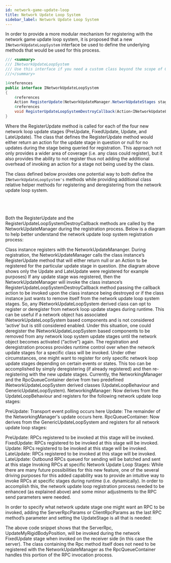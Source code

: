 ```yaml
---
id: network-game-update-loop
title: Network Update Loop System
sidebar_label: Network Update Loop System 
---
```


In order to provide a more modular mechanism for registering with the network game update loop system, it is proposed that a new `INetworkUpdateLoopSystem` interface be used to define the underlying methods that would be used for this process. 

```csharp
/// <summary>
/// INetworkUpdateLoopSystem
/// Use this interface if you need a custom class beyond the scope of GenericUpdateLoopSystem, UpdateLoopBehaviour, and NetworkUpdateLoopBehaviour
///</summary>

14references
public interface INetworkUpdateLoopSystem
{
    4references
    Action RegisterUpdate(NetworkUpdateManager.NetworkUpdateStages stage );
    4references
    void RegisterUpdateLoopSystemDestroyCallback(Action<INetworkUpdateLoopSystem> networkLoopSystemDestroyedCallback);
}
```


Where the RegisterUpdate method is called for each of the four new network loop update stages (PreUpdate, FixedUpdate, Update, and LateUpdate). The class that defines the RegisterUpdate method would either return an action for the update stage in question or null for no updates during the stage being queried for registration. This approach not only provides a wider area of coverage (i.e. any class could register), but it also provides the ability to not register thus not adding the additional overhead of invoking an action for a stage not being used by the class.

The class defined below provides one potential way to both define the `INetworkUpdateLoopSystem's` methods while providing additional class relative helper methods for registering and deregistering from the network update loop system.

```csharp





```




Both the RegisterUpdate and the RegisterUpdateLoopSystemDestroyCallback methods are called by the NetworkUpdateManager during the registration process. Below is a diagram to help better understand the network update loop system registration process: 

Class instance registers with the NetworkUpdateMananger.
During registration, the NetworkUpdateManager calls the class instance’s RegisterUpdate method that will either return null or an Action to be registered for the particular update stage in question. (the diagram above shows only the Update and LateUpdate were registered for example purposes)
If any update stage was registered, then the NetworkUpdateManager will invoke the class instance’s RegisterUpdateLoopSystemDestroyCallback method passing the callback action to be invoked upon the class instance being destroyed or if the class instance just wants to remove itself from the network update loop system stages. So, any INetworkUpdateLoopSystem derived class can opt to register or deregister from network loop update stages during runtime. This can be useful if a network object has associated INetworkUpdateLoopSystem based components and is not considered ‘active’ but is still considered enabled. Under this situation, one could deregister the INetworkUpdateLoopSystem based components to be removed from any network loop system update stages until the network object becomes activated (“active”) again. The registration and deregistration process provides runtime control over when the network update stages for a specific class will be invoked. Under other circumstances, one might want to register for only specific network loop update stages depending on certain events or states. This too can be accomplished by simply deregistering (if already registered) and then re-registering with the new update stages.
Currently, the NetworkingManager and the RpcQueueContainer derive from two predefined INetworkUpdateLoopSystem derived classes (UpdateLoopBehaviour and GenericUpdateLoopSystem).  NetworkingManager: Now derives from the UpdateLoopBehaviour and registers for the following network update loop stages:

PreUpdate: Transport event polling occurs here
Update: The remainder of the NetworkingManager's update occurs here.
RpcQueueContainer: Now derives from the GenericUpdateLoopSystem and registers for all network update loop stages:

PreUpdate: RPCs registered to be invoked at this stage will be invoked.
FixedUpdate: RPCs registered to be invoked at this stage will be invoked.
Update: RPCs registered to be invoked at this stage will be invoked.
LateUpdate: RPCs registered to be invoked at this stage will be invoked.
LateUpdate: Outbound RPCs queued for sending will be batched and sent at this stage
Invoking RPCs at specific Network Update Loop Stages: While there are many future possibilities for this new feature, one of the several driving purposes for this added capability was to provide an intuitive way to invoke RPCs at specific stages during runtime (i.e. dynamically). In order to accomplish this, the network update loop registration process needed to be enhanced (as explained above) and some minor adjustments to the RPC send parameters were needed.



In order to specify what network update stage one might want an RPC to be invoked, adding the ServerRpcParams or ClientRpcParams as the last RPC method’s parameter and setting the UpdateStage is all that is needed:



The above code snippet shows that the ServerRpc, UpdateMyRigidBodyPosition, will be invoked during the network FixedUpdate stage when invoked on the receiver side (in this case the server). The class containing the Rpc method itself does not need to be registered with the NetworkUpdateManager as the RpcQueueContainer handles this portion of the RPC invocation process.